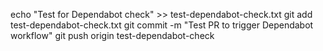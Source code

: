 echo "Test for Dependabot check" >> test-dependabot-check.txt
git add test-dependabot-check.txt
git commit -m "Test PR to trigger Dependabot workflow"
git push origin test-dependabot-check
